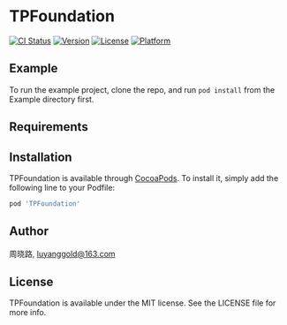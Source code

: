 # TPFoundation

[![CI Status](https://img.shields.io/travis/周晓路/TPFoundation.svg?style=flat)](https://travis-ci.org/周晓路/TPFoundation)
[![Version](https://img.shields.io/cocoapods/v/TPFoundation.svg?style=flat)](https://cocoapods.org/pods/TPFoundation)
[![License](https://img.shields.io/cocoapods/l/TPFoundation.svg?style=flat)](https://cocoapods.org/pods/TPFoundation)
[![Platform](https://img.shields.io/cocoapods/p/TPFoundation.svg?style=flat)](https://cocoapods.org/pods/TPFoundation)

## Example

To run the example project, clone the repo, and run `pod install` from the Example directory first.

## Requirements

## Installation

TPFoundation is available through [CocoaPods](https://cocoapods.org). To install
it, simply add the following line to your Podfile:

```ruby
pod 'TPFoundation'
```

## Author

周晓路, luyanggold@163.com

## License

TPFoundation is available under the MIT license. See the LICENSE file for more info.
